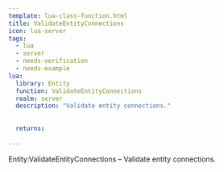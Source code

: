 ```yaml
---
template: lua-class-function.html
title: ValidateEntityConnections
icon: lua-server
tags:
  - lua
  - server
  - needs-verification
  - needs-example
lua:
  library: Entity
  function: ValidateEntityConnections
  realm: server
  description: "Validate entity connections."
  
  
  returns:
    
---
```


<div class="lua__search__keywords">
Entity:ValidateEntityConnections &#x2013; Validate entity connections.
</div>
